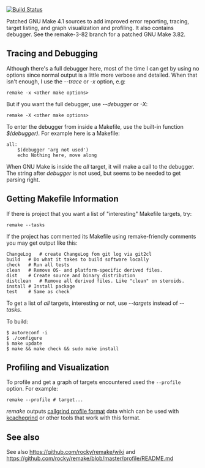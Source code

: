 [![Build Status](https://travis-ci.org/rocky/remake.png)](https://travis-ci.org/rocky/remake)

Patched GNU Make 4.1 sources to add improved error reporting, tracing,
target listing, and graph visualization and profiling. It also
contains debugger. See the remake-3-82 branch for a patched GNU Make
3.82.

Tracing and Debugging
---------------------
Although there's a full debugger here, most of the time I can get by
using no options since normal output is a little more verbose and detailed.
When that isn't enough, I use the *--trace* or *-x* option, e.g:

    remake -x <other make options>

But if you want the full debugger, use *--debugger* or *-X*:

    remake -X <other make options>

To enter the debugger from inside a Makefile, use the built-in function *$(debugger)*. For example here is a Makefile:

    all:
    	$(debugger 'arg not used')
		echo Nothing here, move along

When GNU Make is inside the *all* target, it will make a call to the
debugger. The string after *debugger* is not used, but seems to be
needed to get parsing right.

Getting Makefile Information
----------------------------

If there is project that you want a list of "interesting" Makefile
targets, try:

    remake --tasks

If the project has commented its Makefile using remake-friendly comments you may get output like this:

    ChangeLog	# create ChangeLog fom git log via git2cl
    build	# Do what it takes to build software locally
    check	# Run all tests
    clean	# Remove OS- and platform-specific derived files.
    dist	# Create source and binary distribution
    distclean	# Remove all derived files. Like "clean" on steroids.
    install	# Install package
    test	# Same as check

To get a list of *all* targets, interesting or not, use *--targets*
instead of *--tasks*.

To build:

    $ autoreconf -i
    $ ./configure
    $ make update
    $ make && make check && sudo make install

Profiling and Visualization
----------------------------

To profile and get a graph of targets encountered used the `--profile`
option. For example:

    remake --profile # target...

*remake* outputs [callgrind profile format](http://valgrind.org/docs/manual/cl-manual.html) data which can be used with [kcachegrind](http://kcachegrind.sourceforge.net/html/Home.html) or other tools that work with this format.

See also
--------

See also https://github.com/rocky/remake/wiki and
https://github.com/rocky/remake/blob/master/profile/README.md
